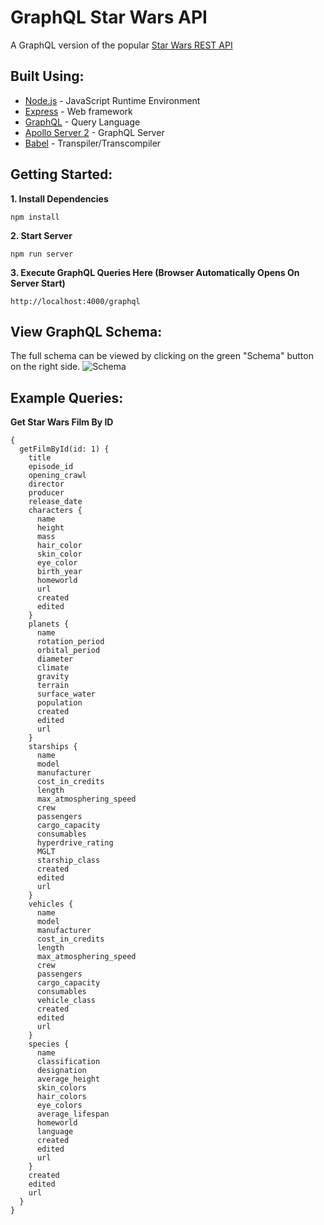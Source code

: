 # GraphQL Star Wars API
A GraphQL version of the popular [Star Wars REST API](https://swapi.co)

## Built Using:
* [Node.js](https://nodejs.org/en) - JavaScript Runtime Environment
* [Express](https://expressjs.com) - Web framework
* [GraphQL](https://graphql.org) - Query Language
* [Apollo Server 2](https://www.apollographql.com/docs/apollo-server) - GraphQL Server
* [Babel](https://babeljs.io) - Transpiler/Transcompiler

## Getting Started:
**1. Install Dependencies**
```
npm install
```

**2. Start Server**
```
npm run server
```

**3. Execute GraphQL Queries Here (Browser Automatically Opens On Server Start)**
```
http://localhost:4000/graphql
```

## View GraphQL Schema:
The full schema can be viewed by clicking on the green "Schema" button on the right side.
![Schema](https://imgur.com/a/XIIOOOd.gif)

## Example Queries:
**Get Star Wars Film By ID**
```
{
  getFilmById(id: 1) {
    title
    episode_id
    opening_crawl
    director
    producer
    release_date
    characters {
      name
      height
      mass
      hair_color
      skin_color
      eye_color
      birth_year
      homeworld
      url
      created
      edited
    }
    planets {
      name
      rotation_period
      orbital_period
      diameter
      climate
      gravity
      terrain
      surface_water
      population
      created
      edited
      url
    }
    starships {
      name
      model
      manufacturer
      cost_in_credits
      length
      max_atmosphering_speed
      crew
      passengers
      cargo_capacity
      consumables
      hyperdrive_rating
      MGLT
      starship_class
      created
      edited
      url
    }
    vehicles {
      name
      model
      manufacturer
      cost_in_credits
      length
      max_atmosphering_speed
      crew
      passengers
      cargo_capacity
      consumables
      vehicle_class
      created
      edited
      url
    }
    species {
      name
      classification
      designation
      average_height
      skin_colors
      hair_colors
      eye_colors
      average_lifespan
      homeworld
      language
      created
      edited
      url
    }
    created
    edited
    url
  }
}
```
